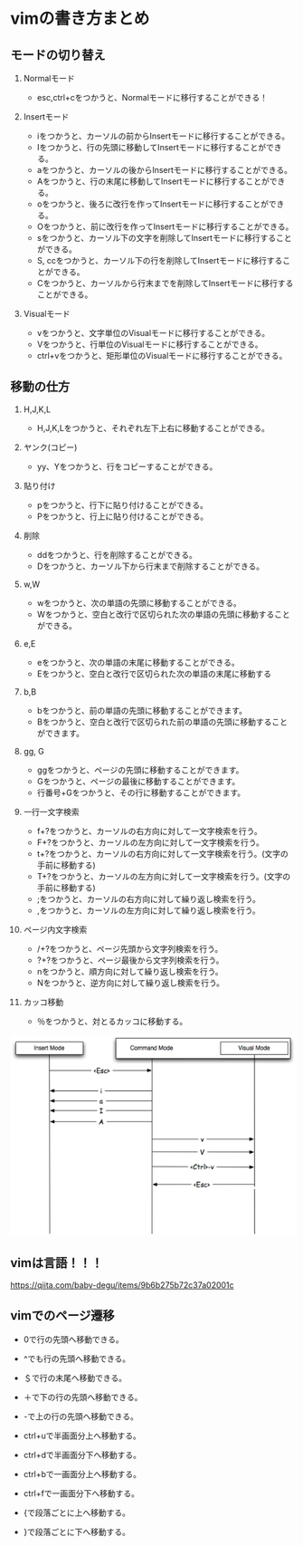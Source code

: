 # vimの書き方まとめ

## モードの切り替え
1. Normalモード
    
    - esc,ctrl+cをつかうと、Normalモードに移行することができる！
1. Insertモード
    
    - iをつかうと、カーソルの前からInsertモードに移行することができる。
    - Iをつかうと、行の先頭に移動してInsertモードに移行することができる。
    - aをつかうと、カーソルの後からInsertモードに移行することができる。
    - Aをつかうと、行の末尾に移動してInsertモードに移行することができる。
    - oをつかうと、後ろに改行を作ってInsertモードに移行することができる。
    - Oをつかうと、前に改行を作ってInsertモードに移行することができる。
    - sをつかうと、カーソル下の文字を削除してInsertモードに移行することができる。
    - S, ccをつかうと、カーソル下の行を削除してInsertモードに移行することができる。
    - Cをつかうと、カーソルから行末までを削除してInsertモードに移行することができる。

1. Visualモード

    - vをつかうと、文字単位のVisualモードに移行することができる。
    - Vをつかうと、行単位のVisualモードに移行することができる。
    - ctrl+vをつかうと、矩形単位のVisualモードに移行することができる。

## 移動の仕方
1. H,J,K,L

    - H,J,K,Lをつかうと、それぞれ左下上右に移動することができる。

1. ヤンク(コピー)

    - yy、Yをつかうと、行をコピーすることができる。

1. 貼り付け

    - pをつかうと、行下に貼り付けることができる。
    - Pをつかうと、行上に貼り付けることができる。

1. 削除

    - ddをつかうと、行を削除することができる。
    - Dをつかうと、カーソル下から行末まで削除することができる。

1. w,W

    - wをつかうと、次の単語の先頭に移動することができる。
    - Wをつかうと、空白と改行で区切られた次の単語の先頭に移動することができる。

1. e,E

    - eをつかうと、次の単語の末尾に移動することができる。   
    - Eをつかうと、空白と改行で区切られた次の単語の末尾に移動する

1. b,B

    - bをつかうと、前の単語の先頭に移動することができます。
    - Bをつかうと、空白と改行で区切られた前の単語の先頭に移動することができます。

 1. gg, G

    - ggをつかうと、ページの先頭に移動することができます。
    - Gをつかうと、ページの最後に移動することができます。
    - 行番号+Gをつかうと、その行に移動することができます。

1. 一行一文字検索

     - f+?をつかうと、カーソルの右方向に対して一文字検索を行う。
     - F+?をつかうと、カーソルの左方向に対して一文字検索を行う。
     - t+?をつかうと、カーソルの右方向に対して一文字検索を行う。(文字の手前に移動する)
     - T+?をつかうと、カーソルの左方向に対して一文字検索を行う。(文字の手前に移動する)
     - ;をつかうと、カーソルの右方向に対して繰り返し検索を行う。
     - ,をつかうと、カーソルの左方向に対して繰り返し検索を行う。


1. ページ内文字検索

    - /+?をつかうと、ページ先頭から文字列検索を行う。
    - ?+?をつかうと、ページ最後から文字列検索を行う。
    - nをつかうと、順方向に対して繰り返し検索を行う。
    - Nをつかうと、逆方向に対して繰り返し検索を行う。

1. カッコ移動

    - ％をつかうと、対とるカッコに移動する。

![](2021-07-11-23-32-14.png)

## vimは言語！！！


https://qiita.com/baby-degu/items/9b6b275b72c37a02001c


## vimでのページ遷移

- 0で行の先頭へ移動できる。
- ^でも行の先頭へ移動できる。
- ＄で行の末尾へ移動できる。
- ＋で下の行の先頭へ移動できる。
- -で上の行の先頭へ移動できる。


- ctrl+uで半画面分上へ移動する。
- ctrl+dで半画面分下へ移動する。
- ctrl+bで一画面分上へ移動する。
- ctrl+fで一画面分下へ移動する。
- {で段落ごとに上へ移動する。
- }で段落ごとに下へ移動する。
